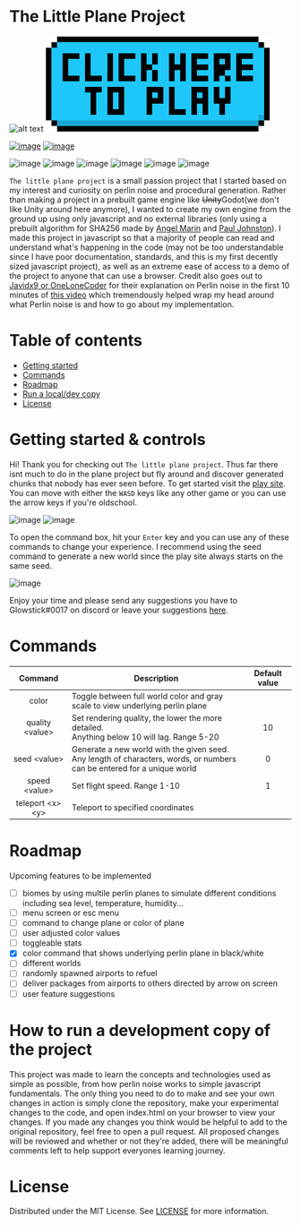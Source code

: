 # The Little Plane Project
![alt text](https://github.com/Glowstick0017/Little-Plane-Project/blob/master/css/tlpp-icon.png?raw=true)
[![image](/.github/ISSUE_TEMPLATE/playbutton.png)](https://glowstick.me/tlpp/)

[![image](https://img.shields.io/badge/Live_build-22w11b-darkgreen)](https://glowstick.me/tlpp/)
[![image](https://img.shields.io/badge/Snapshot-22w18a-darkgreen)](https://glowstick0017.github.io/Little-Plane-Project/index)

![image](https://img.shields.io/static/v1?label=Chrome&message=%E2%9C%94&color=success?style=social&logo=google-chrome&logoColor=white)
![image](https://img.shields.io/static/v1?label=Firefox&message=%E2%9C%94&color=success?style=social&logo=Firefox&logoColor=white)
![image](https://img.shields.io/static/v1?label=Microsoft%20Edge&message=%E2%9C%94&color=success?style=social&logo=Microsoft-edge&logoColor=white)
![image](https://img.shields.io/static/v1?label=Internet%20Explorer&message=%E2%9C%94&color=success?style=social&logo=Internet-Explorer&logoColor=white)
![image](https://img.shields.io/static/v1?label=Safari&message=%E2%9C%94&color=success?style=social&logo=Safari&logoColor=white)
![image](https://img.shields.io/static/v1?label=Mobile&message=In%20progress&color=critical)

`The little plane project` is a small passion project that I started based on my interest and curiosity on perlin noise and procedural generation. Rather than making a project in a prebuilt game engine like ~~Unity~~Godot(we don't like Unity around here anymore), I wanted to create my own engine from the ground up using only javascript and no external libraries (only using a prebuilt algorithm for SHA256 made by [Angel Marin](https://anmar.eu.org/) and [Paul Johnston](http://pajhome.org.uk/)). I made this project in javascript so that a majority of people can read and understand what's happening in the code (may not be too understandable since I have poor documentation, standards, and this is my first decently sized javascript project), as well as an extreme ease of access to a demo of the project to anyone that can use a browser. Credit also goes out to [Javidx9 or OneLoneCoder](https://github.com/OneLoneCoder) for their explanation on Perlin noise in the first 10 minutes of [this video](https://youtu.be/6-0UaeJBumA) which tremendously helped wrap my head around what Perlin noise is and how to go about my implementation. 

# Table of contents
- [Getting started](#getting-started--controls)
- [Commands](#commands)
- [Roadmap](#roadmap)
- [Run a local/dev copy](#how-to-run-a-development-copy-of-the-project)
- [License](#license)

# Getting started & controls
Hi! Thank you for checking out `The little plane project`. Thus far there isnt much to do in the plane project but fly around and discover generated chunks that nobody has ever seen before. To get started visit the [play site](https://glowstick.me/tlpp/). You can move with either the `WASD` keys like any other game or you can use the arrow keys if you're oldschool. 

![image](https://github.com/Glowstick0017/Little-Plane-Project/blob/master/css/WASD.png?raw=true)
![image](https://user-images.githubusercontent.com/90464994/159105547-7c25a446-00e2-4da7-a5d9-fc8c283421b5.png?size=10)

To open the command box, hit your `Enter` key and you can use any of these commands to change your experience. I recommend using the seed command to generate a new world since the play site always starts on the same seed. 

![image](https://github.com/Glowstick0017/Little-Plane-Project/blob/master/css/enter.png?raw=true)

Enjoy your time and please send any suggestions you have to Glowstick#0017 on discord or leave your suggestions [here](https://github.com/Glowstick0017/Little-Plane-Project/issues/new?assignees=&labels=new+feature&template=feature_request.md&title=Feature%20Request).

# Commands
|      Command       | Description                                                                                                                   | Default value |
|:------------------:|-------------------------------------------------------------------------------------------------------------------------------|:-------------:|
|       color        | Toggle between full world color and gray scale to view underlying perlin plane                                                |               |
|  quality \<value>  | Set rendering quality, the lower the more detailed.  <br />Anything below 10 will lag. Range 5-20                             |      10       |
|   seed \<value>    | Generate a new world with the given seed. <br />Any length of characters, words, or numbers can be entered for a unique world |       0       |
|   speed \<value>   | Set flight speed. Range 1-10                                                                                                  |       1       |
| teleport \<x> \<y> | Teleport to specified coordinates                                                                                             |               |

# Roadmap
Upcoming features to be implemented
- [ ] biomes by using multile perlin planes to simulate different conditions including sea level, temperature, humidity...
- [ ] menu screen or esc menu
- [ ] command to change plane or color of plane
- [ ] user adjusted color values
- [ ] toggleable stats
- [X] color command that shows underlying perlin plane in black/white
- [ ] different worlds
- [ ] randomly spawned airports to refuel
- [ ] deliver packages from airports to others directed by arrow on screen
- [ ] user feature suggestions

# How to run a development copy of the project
This project was made to learn the concepts and technologies used as simple as possible, from how perlin noise works to simple javascript fundamentals.
The only thing you need to do to make and see your own changes in action is simply clone the repository, make your experimental changes to the code, and open index.html on your browser to view your changes.
If you made any changes you think would be helpful to add to the original repository, feel free to open a pull request. All proposed changes will be reviewed and whether or not they're added, there will be meaningful comments left to help support everyones learning journey.

# License
Distributed under the MIT License. See [LICENSE](https://github.com/Glowstick0017/Little-Plane-Project/blob/master/LICENSE) for more information.
